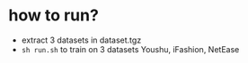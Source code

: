 # how to run?

- extract 3 datasets in dataset.tgz
- `sh run.sh` to train on 3 datasets Youshu, iFashion, NetEase